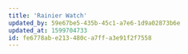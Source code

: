 ```yaml
---
title: 'Rainier Watch'
updated_by: 59e67be5-435b-45c1-a7e6-1d9a02873b6e
updated_at: 1599704733
id: fe6778ab-e213-480c-a7ff-a3e91f2f7558
---
```

